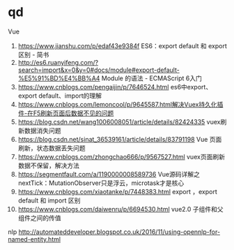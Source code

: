 # qd
Vue
1. https://www.jianshu.com/p/edaf43e9384f ES6：export default 和 export 区别 - 简书
2. http://es6.ruanyifeng.com/?search=import&x=0&y=0#docs/module#export-default-%E5%91%BD%E4%BB%A4 Module 的语法 - ECMAScript 6入门
3. https://www.cnblogs.com/pengaijin/p/7646524.html es6中export、export default、import的理解
4. https://www.cnblogs.com/lemoncool/p/9645587.html解决Vuex持久化插件-在F5刷新页面后数据不见的问题
5. https://blog.csdn.net/wang1006008051/article/details/82424335 vuex刷新数据消失问题
6. https://blog.csdn.net/sinat_36539161/article/details/83791198 Vue 页面刷新，状态数据丢失问题
7. https://www.cnblogs.com/zhongchao666/p/9567527.html vuex页面刷新数据不保留，解决方法
8. https://segmentfault.com/a/1190000008589736 Vue源码详解之nextTick：MutationObserver只是浮云，microtask才是核心
9. https://www.cnblogs.com/xiaotanke/p/7448383.html export ，export default 和 import 区别
10. https://www.cnblogs.com/daiwenru/p/6694530.html vue2.0 子组件和父组件之间的传值


nlp
http://automateddeveloper.blogspot.co.uk/2016/11/using-opennlp-for-named-entity.html
